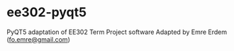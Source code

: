 # ee302-pyqt5
PyQT5 adaptation of EE302 Term Project software
Adapted by Emre Erdem (fo.emre@gmail.com)
